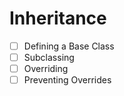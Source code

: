 # Inheritance

- [ ] Defining a Base Class
- [ ] Subclassing
- [ ] Overriding
- [ ] Preventing Overrides
